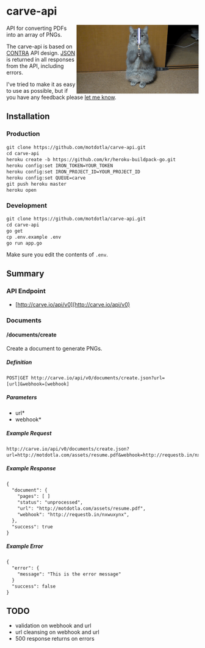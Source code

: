 # carve-api 

<img src="https://raw.githubusercontent.com/motdotla/carve-api/master/carve-api.gif" alt="carve-api" align="right" width="320" />

API for converting PDFs into an array of PNGs.

The carve-api is based on [CONTRA]() API design. [JSON](http://www.json.org) is returned in all responses from the API, including errors. 

I've tried to make it as easy to use as possible, but if you have any feedback please [let me know](mailto:mot@mot.la).

## Installation

### Production

```
git clone https://github.com/motdotla/carve-api.git
cd carve-api
heroku create -b https://github.com/kr/heroku-buildpack-go.git
heroku config:set IRON_TOKEN=YOUR_TOKEN 
heroku config:set IRON_PROJECT_ID=YOUR_PROJECT_ID 
heroku config:set QUEUE=carve 
git push heroku master
heroku open
```

### Development

```
git clone https://github.com/motdotla/carve-api.git
cd carve-api
go get 
cp .env.example .env
go run app.go
```

Make sure you edit the contents of `.env`.

## Summary

### API Endpoint

* [http://carve.io/api/v0](http://carve.io/api/v0)

### Documents

#### /documents/create

Create a document to generate PNGs.

##### Definition

```
POST|GET http://carve.io/api/v0/documents/create.json?url=[url]&webhook=[webhook]
```

##### Parameters

* url*
* webhook*

##### Example Request

```
http://carve.io/api/v0/documents/create.json?url=http://motdotla.com/assets/resume.pdf&webhook=http://requestb.in/nxwuxynx"
```

##### Example Response

```
{
  "document": {
    "pages": [ ]
    "status": "unprocessed",
    "url": "http://motdotla.com/assets/resume.pdf",
    "webhook": "http://requestb.in/nxwuxynx",
  },
  "success": true
}
```

##### Example Error

```
{
  "error": {
    "message": "This is the error message"
  }
  "success": false
}
```

## TODO

* validation on webhook and url
* url cleansing on webhook and url
* 500 response returns on errors
